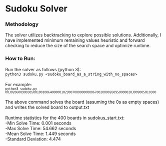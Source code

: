 # Sudoku Solver

### Methodology
The solver utilizes backtracking to explore possible solutions. Additionally, I have implemented minimum remaining values heuristic 
and forward checking to reduce the size of the search space and optimize runtime.

### How to Run:
Run the solver as follows (python 3):<br />  `python3 sudoku.py <sudoku_board_as_a_string_with_no_spaces>`
<br /> <br />
For example:<br /> 
<sub>`python3 sudoku.py 003020600900305001001806400008102900700000008006708200002609500800203009005010300`</sub>
<br /><br />
The above command solves the board (assuming the 0s as empty spaces) and writes the solved board to output.txt
<br /> <br />
Runtime statistics for the 400 boards in sudokus_start.txt: <br />
        -Min Solve Time: 0.001 seconds <br />
        -Max Solve Time: 54.662 seconds <br />
        -Mean Solve Time: 1.449 seconds <br />
        -Standard Deviation: 4.474 
